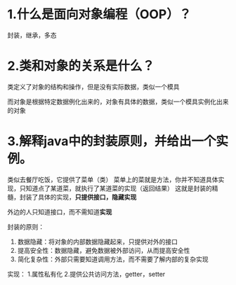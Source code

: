 # 1.什么是面向对象编程（OOP）？

封装，继承，多态




# 2.类和对象的关系是什么？

类定义了对象的结构和操作，但是没有实际数据，类似一个模具

而对象是根据特定数据例化出来的，对象有具体的数据，类似一个模具实例化出来的对象


# 3.解释java中的封装原则，并给出一个实例。

类似去餐厅吃饭，它提供了菜单（类）
菜单上的菜就是方法，你并不知道具体实现，只知道点了某道菜，就执行了某道菜的实现（返回结果）
这就是封装的精髓，封装了具体的实现，**只提供接口，隐藏实现**

外边的人只知道接口，而不需知道**实现**

封装的原则：
1. 数据隐藏：将对象的内部数据隐藏起来，只提供对外的接口
2. 提高安全性：数据隐藏，避免数据被外部访问，从而提高安全性
3. 简化复杂性：外部只需要知道调用方法，而不需要了解内部的复杂实现

实现：
1.属性私有化
2.提供公共访问方法，getter，setter












































































